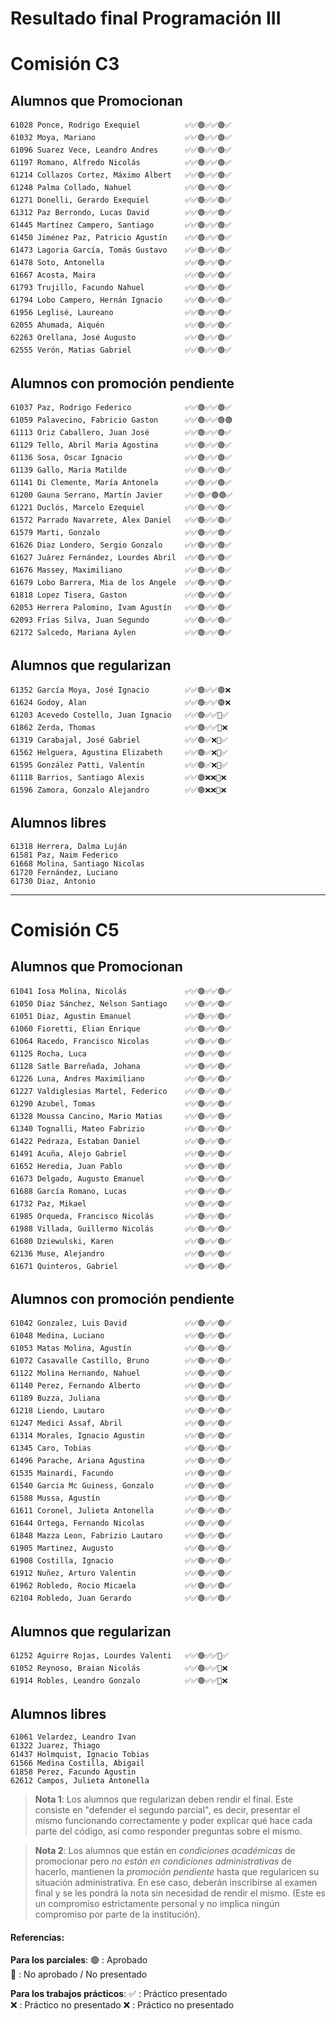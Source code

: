 # Resultado final Programación III

# Comisión C3

## Alumnos que Promocionan
``` 
61028 Ponce, Rodrigo Exequiel          ✅✅🟢✅✅🟢✅
61032 Moya, Mariano                    ✅✅🟢✅✅🟢✅
61096 Suarez Vece, Leandro Andres      ✅✅🟢✅✅🟢✅
61197 Romano, Alfredo Nicolás          ✅✅🟢✅✅🟢✅
61214 Collazos Cortez, Máximo Albert   ✅✅🟢✅✅🟢✅
61248 Palma Collado, Nahuel            ✅✅🟢✅✅🟢✅
61271 Donelli, Gerardo Exequiel        ✅✅🟢✅✅🟢✅
61312 Paz Berrondo, Lucas David        ✅✅🟢✅✅🟢✅
61445 Martínez Campero, Santiago       ✅✅🟢✅✅🟢✅
61450 Jiménez Paz, Patricio Agustín    ✅✅🟢✅✅🟢✅
61473 Lagoria García, Tomás Gustavo    ✅✅🟢✅✅🟢✅
61478 Soto, Antonella                  ✅✅🟢✅✅🟢✅
61667 Acosta, Maira                    ✅✅🟢✅✅🟢✅
61793 Trujillo, Facundo Nahuel         ✅✅🟢✅✅🟢✅
61794 Lobo Campero, Hernán Ignacio     ✅✅🟢✅✅🟢✅
61956 Leglisé, Laureano                ✅✅🟢✅✅🟢✅
62055 Ahumada, Aiquén                  ✅✅🟢✅✅🟢✅
62263 Orellana, José Augusto           ✅✅🟢✅✅🟢✅
62555 Verón, Matias Gabriel            ✅✅🟢✅✅🟢✅
```

## Alumnos con promoción pendiente
```
61037 Paz, Rodrigo Federico            ✅✅🟢✅✅🟢✅
61059 Palavecino, Fabricio Gaston      ✅✅🟢✅✅🟢🟢
61113 Oriz Caballero, Juan José        ✅✅🟢✅✅🟢✅
61129 Tello, Abril María Agostina      ✅✅🟢✅✅🟢✅
61136 Sosa, Oscar Ignacio              ✅✅🟢✅✅🟢✅
61139 Gallo, María Matilde             ✅✅🟢✅✅🟢✅
61141 Di Clemente, María Antonela      ✅✅🟢✅✅🟢✅
61200 Gauna Serrano, Martín Javier     ✅✅🟢✅🟢🟢✅
61221 Duclós, Marcelo Ezequiel         ✅✅🟢✅✅🟢✅
61572 Parrado Navarrete, Alex Daniel   ✅✅🟢✅✅🟢✅
61579 Marti, Gonzalo                   ✅✅🟢✅✅🟢✅
61626 Diaz Londero, Sergio Gonzalo     ✅✅🟢✅✅🟢✅
61627 Juárez Fernández, Lourdes Abril  ✅✅🟢✅✅🟢✅
61676 Massey, Maximiliano              ✅✅🟢✅✅🟢✅
61679 Lobo Barrera, Mia de los Angele  ✅✅🟢✅✅🟢✅
61818 Lopez Tisera, Gaston             ✅✅🟢✅✅🟢✅
62053 Herrera Palomino, Ivam Agustín   ✅✅🟢✅✅🟢✅
62093 Frías Silva, Juan Segundo        ✅✅🟢✅✅🟢✅
62172 Salcedo, Mariana Aylen           ✅✅🟢✅✅🟢✅
```

## Alumnos que regularizan
```
61352 García Moya, José Ignacio        ✅✅🟢✅✅🟢❌
61624 Godoy, Alan                      ✅✅🟢✅✅🟢❌
61203 Acevedo Costello, Juan Ignacio   ✅✅🟢✅✅🔴✅
61862 Zerda, Thomas                    ✅✅🟢✅✅🔴❌
61319 Carabajal, José Gabriel          ✅✅🟢✅❌🔴✅
61562 Helguera, Agustina Elizabeth     ✅✅🟢✅❌🔴✅
61595 González Patti, Valentín         ✅✅🟢✅❌🔴✅
61118 Barrios, Santiago Alexis         ✅✅🟢❌❌🔴❌
61596 Zamora, Gonzalo Alejandro        ✅✅🟢❌❌🔴❌
```

## Alumnos libres
```
61318 Herrera, Dalma Luján
61581 Paz, Naim Federico
61668 Molina, Santiago Nicolas
61720 Fernández, Luciano
61730 Diaz, Antonio
```

---
# Comisión C5

## Alumnos que Promocionan
```
61041 Iosa Molina, Nicolás             ✅✅🟢✅✅🟢✅
61050 Diaz Sánchez, Nelson Santiago    ✅✅🟢✅✅🟢✅
61051 Diaz, Agustin Emanuel            ✅✅🟢✅✅🟢✅
61060 Fioretti, Elian Enrique          ✅✅🟢✅✅🟢✅
61064 Racedo, Francisco Nicolas        ✅✅🟢✅✅🟢✅
61125 Rocha, Luca                      ✅✅🟢✅✅🟢✅
61128 Satle Barreñada, Johana          ✅✅🟢✅✅🟢✅
61226 Luna, Andres Maximiliano         ✅✅🟢✅✅🟢✅
61227 Valdiglesias Martel, Federico    ✅✅🟢✅✅🟢✅
61290 Azubel, Tomas                    ✅✅🟢✅✅🟢✅
61328 Moussa Cancino, Mario Matias     ✅✅🟢✅✅🟢✅
61340 Tognalli, Mateo Fabrizio         ✅✅🟢✅✅🟢✅
61422 Pedraza, Estaban Daniel          ✅✅🟢✅✅🟢✅
61491 Acuña, Alejo Gabriel             ✅✅🟢✅✅🟢✅
61652 Heredia, Juan Pablo              ✅✅🟢✅✅🟢✅
61673 Delgado, Augusto Emanuel         ✅✅🟢✅✅🟢✅
61688 García Romano, Lucas             ✅✅🟢✅✅🟢✅
61732 Paz, Mikael                      ✅✅🟢✅✅🟢✅
61985 Orqueda, Francisco Nicolás       ✅✅🟢✅✅🟢✅
61988 Villada, Guillermo Nicolás       ✅✅🟢✅✅🟢✅
61680 Dziewulski, Karen                ✅✅🟢✅✅🟢✅
62136 Muse, Alejandro                  ✅✅🟢✅✅🟢✅
61671 Quinteros, Gabriel               ✅✅🟢✅✅🟢✅
```
## Alumnos con promoción pendiente
```
61042 Gonzalez, Luis David             ✅✅🟢✅✅🟢✅
61048 Medina, Luciano                  ✅✅🟢✅✅🟢✅
61053 Matas Molina, Agustín            ✅✅🟢✅✅🟢✅
61072 Casavalle Castillo, Bruno        ✅✅🟢✅✅🟢✅
61122 Molina Hernando, Nahuel          ✅✅🟢✅✅🟢✅
61140 Perez, Fernando Alberto          ✅✅🟢✅✅🟢✅
61189 Buzza, Juliana                   ✅✅🟢✅✅🟢✅
61218 Liendo, Lautaro                  ✅✅🟢✅✅🟢✅
61247 Medici Assaf, Abril              ✅✅🟢✅✅🟢✅
61314 Morales, Ignacio Agustin         ✅✅🟢✅✅🟢✅
61345 Caro, Tobias                     ✅✅🟢✅✅🟢✅
61496 Parache, Ariana Agustina         ✅✅🟢✅✅🟢✅
61535 Mainardi, Facundo                ✅✅🟢✅✅🟢✅
61540 Garcia Mc Guiness, Gonzalo       ✅✅🟢✅✅🟢✅
61588 Mussa, Agustín                   ✅✅🟢✅✅🟢✅
61611 Coronel, Julieta Antonella       ✅✅🟢✅✅🟢✅
61644 Ortega, Fernando Nicolas         ✅✅🟢✅✅🟢✅
61848 Mazza Leon, Fabrizio Lautaro     ✅✅🟢✅✅🟢✅
61905 Martinez, Augusto                ✅✅🟢✅✅🟢✅
61908 Costilla, Ignacio                ✅✅🟢✅✅🟢✅
61912 Nuñez, Arturo Valentin           ✅✅🟢✅✅🟢✅
61962 Robledo, Rocio Micaela           ✅✅🟢✅✅🟢✅
62104 Robledo, Juan Gerardo            ✅✅🟢✅✅🟢✅
```


## Alumnos que regularizan
```
61252 Aguirre Rojas, Lourdes Valenti   ✅✅🟢✅✅🔴✅
61052 Reynoso, Braian Nicolás          ✅✅🟢✅✅🔴❌
61914 Robles, Leandro Gonzalo          ✅✅🟢✅✅🔴❌
```

## Alumnos libres
```
61061 Velardez, Leandro Ivan
61322 Juarez, Thiago
61437 Holmquist, Ignacio Tobias
61566 Medina Costilla, Abigail
61858 Perez, Facundo Agustin
62612 Campos, Julieta Antonella
```

> **Nota 1**: Los alumnos que regularizan deben rendir el final. Este consiste en "defender el segundo parcial", es decir, presentar el mismo funcionando correctamente y poder explicar qué hace cada parte del código, así como responder preguntas sobre el mismo.

> **Nota 2**: Los alumnos que están en _condiciones académicas_ de promocionar pero _no están en condiciones administrativas_ de hacerlo, mantienen la _promoción pendiente_ hasta que regularicen su situación administrativa. En ese caso, deberán inscribirse al examen final y se les pondrá la nota sin necesidad de rendir el mismo. (Este es un compromiso estrictamente personal y no implica ningún compromiso por parte de la institución).

#### Referencias:
**Para los parciales**:
🟢 : Aprobado  
🔴 : No aprobado / No presentado

**Para los trabajos prácticos**:
✅ : Práctico presentado  
❌ : Práctico no presentado
❌ : Práctico no presentado
